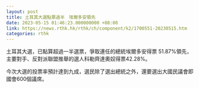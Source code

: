 ```yaml
---
layout: post
title: 土耳其大選點票過半　埃爾多安領先
date: 2023-05-15 01:46:23.000000000 +08:00
link: https://news.rthk.hk/rthk/ch/component/k2/1700551-20230515.htm
categories: rthk
---
```


土耳其大選，已點算超過一半選票，爭取連任的總統埃爾多安得票 51.87%領先，主要對手、反對派聯盟推舉的選人科勒齊達奧奴得票42.28%。

今次大選的投票率預計達到九成，選民除了選出總統之外，還要選出大國民議會即國會600個議席。
